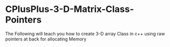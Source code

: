 # CPlusPlus-3-D-Matrix-Class-Pointers
The Following will teach you how to create 3-D array Class in c++ using raw pointers at back for allocating Memory 

